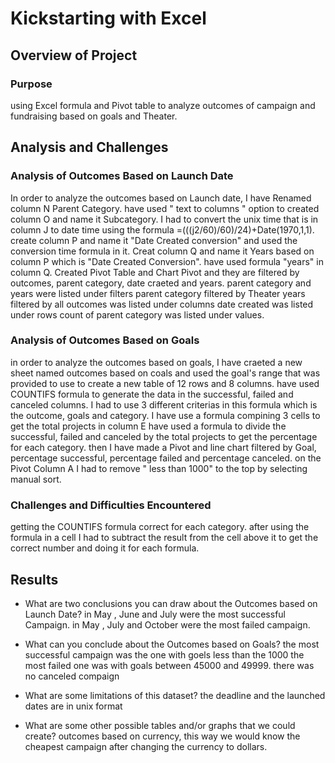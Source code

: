 # Kickstarting with Excel

## Overview of Project

### Purpose
using Excel formula and Pivot table to analyze outcomes of campaign and fundraising based on goals and Theater.

## Analysis and Challenges

### Analysis of Outcomes Based on Launch Date
In order to analyze the outcomes based on Launch date, I have Renamed column N Parent Category. have used " text to columns " option to created column O and name it Subcategory. I had to convert the unix time that is in column J to date time using the formula =(((j2/60)/60)/24)+Date(1970,1,1).
create column P and name it "Date Created conversion" and used the conversion time formula in it.
Creat column Q and name it Years based on column P which is "Date Created Conversion". have used formula "years" in column Q. 
Created Pivot Table and Chart Pivot and they are filtered by outcomes, parent category, date craeted and years. 
parent category and years were listed under filters
parent category filtered by Theater
years filtered by all 
outcomes was listed under columns 
date created was listed under rows
count of parent category was listed under values. 

### Analysis of Outcomes Based on Goals
in order to analyze the outcomes based on goals, I have craeted a new sheet named outcomes based on coals and used the goal's range that was provided to use to create a new table of 12 rows and 8 columns. 
have used COUNTIFS formula to generate the data in the successful, failed and canceled columns. I had to use 3 different criterias in this formula which is the outcome, goals and category.
 I have use a formula compining 3 cells to get the total projects in column E
 have used a formula to divide the successful, failed and canceled by the total projects to get the percentage for each category.
then I have made a Pivot and line chart filtered by Goal, percentage successful, percentage failed and percentage canceled. 
on the Pivot Column A I had to remove " less than 1000" to the top by selecting manual sort. 

### Challenges and Difficulties Encountered
getting the COUNTIFS formula correct for each category. after using the formula in a cell I had to subtract the result from the cell above it to get the correct number and doing it for each formula.   

## Results

- What are two conclusions you can draw about the Outcomes based on Launch Date?
in May , June and July were the most successful Campaign.
in May , July and October were the most failed campaign. 

- What can you conclude about the Outcomes based on Goals?
the most successful campaign was the one with goels less than the 1000
the most failed one was with goals between 45000 and 49999.
there was no canceled compaign  

- What are some limitations of this dataset?
the deadline and the launched dates are in unix format

- What are some other possible tables and/or graphs that we could create?
outcomes based on currency, this way we would know the cheapest campaign after changing the currency to dollars. 
